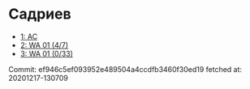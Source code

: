 # Садриев
- [1: AC](1.md)
- [2: WA 01 (4/7)](2.md)
- [3: WA 01 (0/33)](3.md)

Commit: ef946c5ef093952e489504a4ccdfb3460f30ed19
 fetched at: 20201217-130709
